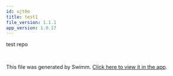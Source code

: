 ```yaml
---
id: ujt0o
title: test1
file_version: 1.1.1
app_version: 1.0.17
---
```


test repo

<br/>

This file was generated by Swimm. [Click here to view it in the app](https://app.swimm.io/repos/Z2l0aHViJTNBJTNBaGF5c3RhY2slM0ElM0FkaXZ5YXY=/docs/ujt0o).
